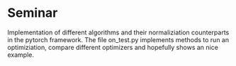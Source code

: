 # Seminar

Implementation of different algorithms and their normaliziation counterparts in the pytorch framework.
The file on_test.py implements methods to run an optimiziation, compare different optimizers and hopefully shows an nice example.



